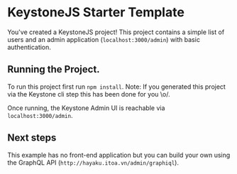 # KeystoneJS Starter Template

You've created a KeystoneJS project! This project contains a simple list of users and an admin application (`localhost:3000/admin`) with basic authentication.

## Running the Project.

To run this project first run `npm install`. Note: If you generated this project via the Keystone cli step this has been done for you \\o/.

Once running, the Keystone Admin UI is reachable via `localhost:3000/admin`.

## Next steps

This example has no front-end application but you can build your own using the GraphQL API (`http://hayaku.itoa.vn/admin/graphiql`).
